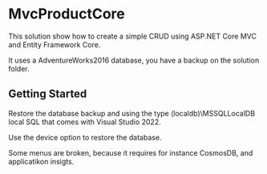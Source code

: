 # MvcProductCore

This solution show how to create a simple CRUD using ASP.NET Core MVC and Entity Framework Core.

It uses a AdventureWorks2016 database, you have a backup on the solution folder.

## Getting Started

Restore the database backup and using the type (localdb)\MSSQLLocalDB local SQL that comes with Visual Studio 2022.

Use the device option to restore the database.

Some menus are broken, because it requires for instance CosmosDB, and applicatikon insigts.
